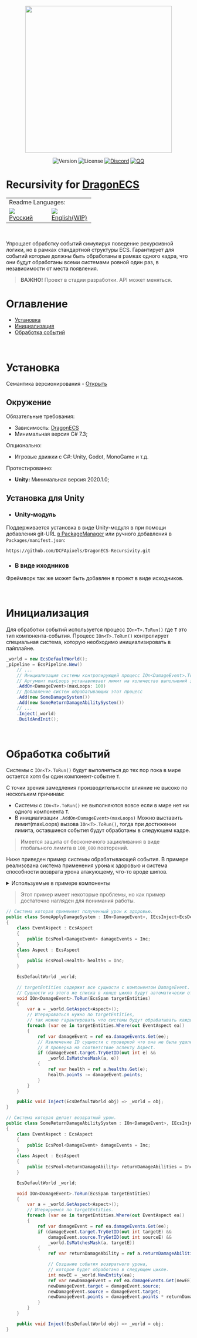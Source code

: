 <p align="center">
<img width="400" src="https://github.com/DCFApixels/DragonECS-Recursivity/assets/99481254/11868b2e-21f7-4f47-8970-03ad6329cf0e">
</p>

<p align="center">
<img alt="Version" src="https://img.shields.io/github/package-json/v/DCFApixels/DragonECS-Recursivity?color=%23ff4e85&style=for-the-badge">
<img alt="License" src="https://img.shields.io/github/license/DCFApixels/DragonECS-Recursivity?color=ff4e85&style=for-the-badge">
<a href="https://discord.gg/kqmJjExuCf"><img alt="Discord" src="https://img.shields.io/badge/Discord-JOIN-00b269?logo=discord&logoColor=%23ffffff&style=for-the-badge"></a>
<a href="http://qm.qq.com/cgi-bin/qm/qr?_wv=1027&k=IbDcH43vhfArb30luGMP1TMXB3GCHzxm&authKey=s%2FJfqvv46PswFq68irnGhkLrMR6y9tf%2FUn2mogYizSOGiS%2BmB%2B8Ar9I%2Fnr%2Bs4oS%2B&noverify=0&group_code=949562781"><img alt="QQ" src="https://img.shields.io/badge/QQ-JOIN-00b269?logo=tencentqq&logoColor=%23ffffff&style=for-the-badge"></a>
</p>

# Recursivity for [DragonECS](https://github.com/DCFApixels/DragonECS)

<table>
  <tr></tr>
  <tr>
    <td colspan="3">Readme Languages:</td>
  </tr>
  <tr></tr>
  <tr>
    <td nowrap width="100">
      <a href="https://github.com/DCFApixels/DragonECS-Recursivity/blob/main/README-RU.md">
        <img src="https://github.com/user-attachments/assets/3c699094-f8e6-471d-a7c1-6d2e9530e721"></br>
        <span>Русский</span>
      </a>  
    </td>
    <td nowrap width="100">
      <a href="https://github.com/DCFApixels/DragonECS-Recursivity">
        <img src="https://github.com/user-attachments/assets/30528cb5-f38e-49f0-b23e-d001844ae930"></br>
        <span>English(WIP)</span>
      </a>  
    </td>
  </tr>
</table>

</br>
  
Упрощает обработку событий симулируя поведение рекурсивной логики, но в рамках стандартной структуры ECS. Гарантирует для событий которые должны быть обработаны в рамках одного кадра, что они будут обработаны всеми системами ровной один раз, в независимости от места появления.

> **ВАЖНО!** Проект в стадии разработки. API может меняться.

# Оглавление
- [Установка](#установка)
- [Инициализация](#инициализация)
- [Обработка событий](#обработка-событий)

</br>

# Установка
Семантика версионирования - [Открыть](https://gist.github.com/DCFApixels/e53281d4628b19fe5278f3e77a7da9e8#file-dcfapixels_versioning_ru-md)
## Окружение
Обязательные требования:
+ Зависимость: [DragonECS](https://github.com/DCFApixels/DragonECS)
+ Минимальная версия C# 7.3;

Опционально:
+ Игровые движки с C#: Unity, Godot, MonoGame и т.д.

Протестированно:
+ **Unity:** Минимальная версия 2020.1.0;

## Установка для Unity
* ### Unity-модуль
Поддерживается установка в виде Unity-модуля в  при помощи добавления git-URL [в PackageManager](https://docs.unity3d.com/2023.2/Documentation/Manual/upm-ui-giturl.html) или ручного добавления в `Packages/manifest.json`: 
```
https://github.com/DCFApixels/DragonECS-Recursivity.git
```
* ### В виде иходников
Фреймворк так же может быть добавлен в проект в виде исходников.

</br>

# Инициализация
Для обработки событий используется процесс `IOn<T>.ToRun()` где `T` это тип компонента-события. Процесс `IOn<T>.ToRun()` контролирует специальная система, которую необходимо инициализировать в пайплайне.
``` c#
_world = new EcsDefaultWorld();
_pipeline = EcsPipeline.New()
    // ...
    // Инициализация системы контролирующей процесс IOn<DamageEvent>.ToRun().
    // Аргумент maxLoops устанавливает лимит на количество выполнений за один кадр.
    .AddOn<DamageEvent>(maxLoops: 100)
    // Добавление систем обрабатывающих этот процесс
    .Add(new SomeDamageSystem())
    .Add(new SomeReturnDamageAbilitySystem())
    // ...
    .Inject(_world)
    .BuildAndInit();
```

</br>

# Обработка событий
Системы с `IOn<T>.ToRun()` будут выполняться до тех пор пока в мире остается хотя бы один компонент-событие `T`. 

С точки зрения замедления производительности влияние не высоко по нескольким причинам:
* Системы с `IOn<T>.ToRun()` не выполняются вовсе если в мире нет ни одного компонента `T`.
* В инициализации `.AddOn<DamageEvent>(maxLoops)` Можно выставить лимит(maxLoops) вызова `IOn<T>.ToRun()`, тогда при достижении лимита, оставшиеся события будут обработаны в следующем кадре.

> Имеется защита от бесконечного зацикливания в виде глобального лимита в `100_000` повторений.

Ниже приведен пример системы обрабатывающей события. В примере реализована система применения урона к здоровью и система способности возврата урона атакующему, что-то вроде шипов.

<details>
<summary>Используемые в примере компоненты</summary>

``` c#
using DCFApixels.DragonECS;
public struct Health : IEcsComponent
{
    public float points;
}
public struct DamageEvent : IEcsComponent
{
    public entlong source;
    public entlong target;
    public float points;
}
public struct ReturnDamageAbility : IEcsComponent
{
    public float multiplier;
}
```

</details>

> Этот пример имеет некоторые проблемы, но как пример достаточно нагляден для понимания работы.


``` c#
// Система которая применяет полученный урон к здоровью.
public class SomeApplyDamageSystem : IOn<DamageEvent>, IEcsInject<EcsDefaultWorld>
{
    class EventAspect : EcsAspect
    {
        public EcsPool<DamageEvent> damageEvents = Inc;
    }
    class Aspect : EcsAspect
    {
        public EcsPool<Health> healths = Inc;
    }

    EcsDefaultWorld _world;

    // targetEntities содержит все сущности с компонентом DamageEvent. 
    // Сущности из этого же списка в конце цикла будут автоматически отчищены от компонента DamageEvent.
    void IOn<DamageEvent>.ToRun(EcsSpan targetEntities)
    {
        var a = _world.GetAspect<Aspect>();
        // Итерироваться нужно по targetEntities, 
        // так можно гарантировать что системы будут обрабатывать каждое событие один раз.
        foreach (var ee in targetEntities.Where(out EventAspect ea))
        {
            ref var damageEvent = ref ea.damageEvents.Get(ee);
            // Извлечение ID сущности с проверкой что она не была удалена.
            // И проверка на соответствие аспекту Aspect.
            if (damageEvent.target.TryGetID(out int e) && 
                _world.IsMatchesMask(a, e))
            {
                ref var health = ref a.healths.Get(e);
                health.points -= damageEvent.points;
            }
        }
    }

    public void Inject(EcsDefaultWorld obj) => _world = obj;
}
```
``` c#
// Система которая делает возвратный урон.
public class SomeReturnDamageAbilitySystem : IOn<DamageEvent>, IEcsInject<EcsDefaultWorld>
{
    class EventAspect : EcsAspect
    {
        public EcsPool<DamageEvent> damageEvents = Inc;
    }
    class Aspect : EcsAspect
    {
        public EcsPool<ReturnDamageAbility> returnDamageAbilities = Inc;
    }

    EcsDefaultWorld _world;

    void IOn<DamageEvent>.ToRun(EcsSpan targetEntities)
    {
        var a = _world.GetAspect<Aspect>();
        // Итерируемся по targetEntities.
        foreach (var ee in targetEntities.Where(out EventAspect ea))
        {
            ref var damageEvent = ref ea.damageEvents.Get(ee);
            if (damageEvent.target.TryGetID(out int targetE) &&
                damageEvent.source.TryGetID(out int sourceE) &&
                _world.IsMatchesMask(a, targetE))
            {
                ref var returnDamageAbility = ref a.returnDamageAbilities.Get(targetE);

                // Создание события возвратного урона,
                // которое будет обработано в следующем цикле.
                int newEE = _world.NewEntity(ea);
                ref var newDamageEvent = ref ea.damageEvents.Get(newEE);
                newDamageEvent.target = damageEvent.source;
                newDamageEvent.source = damageEvent.target;
                newDamageEvent.points = damageEvent.points * returnDamageAbility.multiplier;
            }
        }
    }

    public void Inject(EcsDefaultWorld obj) => _world = obj;
}
```